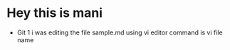 # Hey this is mani
* Git 1 i was editing the file sample.md using vi editor command is vi file name 
